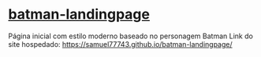 # <a target="_blank" href="https://samuel77743.github.io/batman-landingpage/" rel="follow">batman-landingpage</a>
Página inicial com estilo moderno baseado no personagem Batman
Link do site hospedado: <a target="_blank" href="https://samuel77743.github.io/batman-landingpage/" target="_blank" rel="follow">https://samuel77743.github.io/batman-landingpage/</a>
